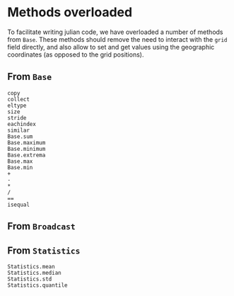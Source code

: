 # Methods overloaded

To facilitate writing julian code, we have overloaded a number of methods from
`Base`. These methods should remove the need to interact with the `grid` field
directly, and also allow to set and get values using the geographic coordinates
(as opposed to the grid positions).

## From `Base`

```@docs
copy
collect
eltype
size
stride
eachindex
similar
Base.sum
Base.maximum
Base.minimum
Base.extrema
Base.max
Base.min
+
-
*
/
==
isequal
```

## From `Broadcast`

## From `Statistics`

```@docs
Statistics.mean
Statistics.median
Statistics.std
Statistics.quantile
```
